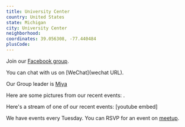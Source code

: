 ```yaml
---
title: University Center
country: United States
state: Michigan
city: University Center
neighborhood: 
coordinates: 39.056308, -77.440484
plusCode:
---
```

Join our [Facebook group](https://www.facebook.com/groups/free.code.camp.university.center).

You can chat with us on [WeChat](wechat URL).

Our Group leader is [Miya](freecodecamp.org/miya)

Here are some pictures from our recent events:
![]().

Here's a stream of one of our recent events:
[youtube embed]

We have events every Tuesday. You can RSVP for an event on [meetup](meetupurl).
